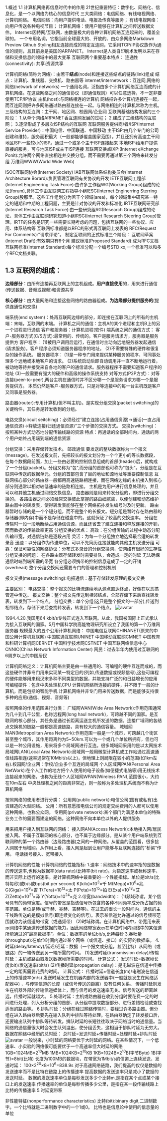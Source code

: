 1.概述
1.1 计算机网络再信息时代中的作用
21世纪重要特征：数字化、网络化、信息化，是一个以网络为核心的信息时代
三大类网络：电信网络、有线电视网络、计算机网络。
  电信网络：向用户提供电话、电报及传真等服务；
  有线电视网络：向用户传送各种电视节目；
  计算机网络：使用户能够在计算机之间传送数据文件。
Internet:因特网/互联网，由数量极大的各种计算机网络互连起来的，覆盖全球的。
  一个专用名词，它指当前全球最大的、开放的、由众多网络Markdown Preview Github Styling相互连接而成的特定互连网，它采用TCP/IP协议族作为通信的规则，且其前身是美国的ARPANET。
Internet是人类自印刷术发明以来在存储和交换信息的领域中的最大变革
互联网两个重要基本特点：
  连通性(connectivity):
  共享:资源共享


计算机网络(简称为网络)：由若干**结点**(node)和连接这些结点的链路(link)组成
  结点：计算机、集线器、交换机、路由器等
internet/internetwork：互连网,网络的网络(network of networks)
  一个通用名词，泛指由多个计算机网络互连而成的计算机网络。在这些网络之间的通信协议（即通信规则）可以任意选择，不一定非要使用TCP/IP协议
主机(host):与网络相连的计算机
网络把许多计算机连接在一起，而互连网则把许多网络通过路由器连接在一起。与网络相连的计算机常称为主机。
三级结构的互连网：主干网、地区网、校园网/企业网
互联网基础结构发展的三个阶段：
  1.从单个网络ARPANET香互连网发展的过程；
  2.建成了三级结构的互联网；
  3.逐渐形成了多层次ISP结构的互联网
互联网服务提供商/者/ISP(Internet Service Provider)：中国电信、中国联通、中国移动
  主干ISP:由几个专门的公司创建和维持，服务面积最大（一般都能够覆盖国家范围），并且还拥有高速主干网
  地区ISP:一些较小的ISP。通过一个或多个主干ISP连接起来
  本地ISP:给用户提供直接的服务，可与地区ISP或主干ISP连接
互联网交换点IXP:(Internet eXchange Ponit):允许两个网络直接相连并交换分组，而不需要再通过第三个网络来转发分组
万维网WWW(World Wide Web)

ISOC互联网协会(Internet Society)
  IAB互联网体系结构委员会(Internet Architecture Borard):负责管理互联网有关协议的开发
    IETF互联网工程部(Internet Engineering Task Force):由许多工作组WG(Working Group)组成的论坛(forum),具体工作由互联网工程指导小组IESG(Internet Enginerring Sterring Group)股那里。这些工作组划分为若干个领域(area)，每个领域集中研究某一特定的短期和中期的工程问题，主要是针对协议的开发和标准化
    IRTF互联网研究部(Internet Research Task Force):由一些研究组RG(Research Group)组成的论坛，具体工作由互联网研究知道小组IRSG(Internet Research Steering Group)管理。IRTF的任务是研究一些需要长期考虑的问题，包括互联网的一些协议、应用、体系结构等
互联网标准都是以RFC的形式再互联网上发表的
RFC(Request For Comments):"请求评论"。
制定互联网的正式标准三个阶段：
  互联网草案(Internet Draft):有效期只有6个月
  建议标准(Proposed Standard):成为RFC文档
  互联网标准(Internet Standard):每个标准分配一个编号STD xx,一个标准可以和多个RFC文档关联。


## 1.3 互联网的组成：
  **边缘部分**：由所有连接再互联网上的主机组成。**用户直接使用**的，用来进行通信(传送数据、音频或视频)和资源共享
  
  **核心部分**：由大量网络和连接这些网络的路由器组成。**为边缘部分提供服务的**(提供连通性和交换)

端系统(end system)：处再互联网边缘的部分，即连接在互联网上的所有的主机
  端：末端，互联网的末端。
计算机之间的通信：主机A的某个进程和主机B上的另一个进程进行通信
客户和服务器：计算机进程(软件)
端系统之间的通信方式：
  客户-服务器方式(C/S方式):最常用的、传统的。客户是服务请求方，服务器是服务提供方
    客户程序：
      (1)被用户调用后运行，在通信时主动向远地服务器发起通信(请求服务)。客户程序必须知道服务器程序的地址。
      (2)不需要特殊的硬件和很复杂的操作系统。
    服务器程序：
      (1)是一种专门用来提供某种服务的程序，可同事处理多个远地或本地客户的请求。
      (2)系统启动后即自动调用并一直不断地运行着，被动地等待并接受来自各地的客户的通信请求。服务器程序不需要知道客户程序的地址
      (3)一般需要有强大的硬件和高级的操作系统支持
  对等方式(P2P方式)：对等连接(peer-to-peer),两台主机在通信时并不区分哪一个是服务请求方哪一个是服务提供方。
    本质仍然是客户-服务器方式，只是对等连接中的每一台主机既是客户又同事是服务器。

路由器(router):专用计算机(但不叫主机)。是实现分组交换(packet switching)的关键构件，其任务是转发收到的分组。

电路交换(circuit seitching)：必须经过”建立连接(占用通信资源)->通话(一直占用通信资源)->释放连接(归还通信资源)"三个步骤的交换方式。
  交换(switching)：按照某种方式动态地分配传输线路的资源
  特点：再通话的全部时间内，通话的两个用户始终占用端到端的通信资源

分组交换：采用存储转发技术。
  邮政通信
要发送的整块数据称为一个报文(message)。在发送报文前，先把较长的报文划分为一个个更小的等长数据段，在每个数据段前面，加上一些由必要的控制信息组成的首部(header)后，就构成了一个分组(packet)。分组又称为"包",而分组的首部也可称为"包头"。分组是在互联网中传送的数据单元。分组的首部包含了目的地址和源地址等重要控制信息
互联网核心部分的路由器一般都用高速链路相连接，而在网络边缘的主机接入到核心部分则通常以相对较低速率的链路相连接。
主机是为用户进行信息处理的，并且可以和其他主机通过网络交换信息。
路由器则是用来转发分组的，即进行分组交换的。
各路由器之间必须经常交换彼此掌握的路由细腻些，以便创建和动态维护路由器中的转发表，使得转发表能够在整个网络拓扑发生编号时及时更新。
路由器暂时存储的是一个个短分组，而不是整个的长报文。短分组是暂时存在路由器的存储器(即内存)中而不是存储在磁盘中的。这就保证了较高的交换速率。
分组在传输时一段一段地断续占用通信资源，而且还省去了建立连接和释放连接的开销，因而数据的传输效率更高
分组交换的优点：
  高效：在分组传输的过程中动态分配传输带宽，对通信链路是逐段占用
  灵活：为每一个分组独立地选择最合适的转发录音
  迅速：以分组作为传送单位，可以不先简历连接就能向其他主机发送分组
  可靠：保证可靠性的网络协议：分布式多录音的分组交换网，使网络有很好的生存性
分组交换的问题：
  在各路由器存储转发时需要排队，会造成一定的时延
  无法确保通信时端到端所需的带宽
  各分组必须携带的控制信息造成了一定的开销(overhead)
  整个分组交换网还需要专门的管理和控制机制

报文交换(message switching):电报通信：基于存储转发原理的报文交换

主要区别：
  电路交换：整个报文的比特流连续地从源点直达终点，好像在以恶搞管道中传送。
  报文交换：整个报文先传送到相邻结点，全部存储下来后查找转发表，转发到下一个结点。
  分组交换：单个分组(这只是整个报文的一部分),传送到相邻结点，存储下来后查找转发表，转发到下一个结点。
![avatar](./img/电路报文分组交换区别.png)

1994.4.20.我国用64 kbit/s专线正式连入互联网。从此，我国被国际上正式承认为接入互联网的国家。5月中国科学院高能物理研究所设立了我国的第一个万维网服务器
规模最大的五个公用计算机网络：
  中国电信互联网CHINANET(原来的中国公用计算机互联网)
  中国联通互联网UNINET
  中国移动互联网CMNET
  中国教育和科研计算机网CERNET
  中国科学技术网CSTNET
中国互联网络信息中心CNNIC(China Network Information Center)
网民：过去半年内使用过互联网的6周岁以上的中国居民

计算机网络定义：计算机网络主要是由一些通用的、可编程的硬件互连而成的，而这些硬件并非专门用来实现某一特定目的(列如,传送数据或视频信号),这些可编程的硬件能够用来粗汉宋多种不同类型的数据，并能支持广泛的和日益增长的应用
  可编程硬件：包含中央处理机CPU
  计算机网络所连接的硬件，并不限于一般的计算机，而是包括的智能手机
  计算机网络并非专门用来传送数据，而是能够支持很多种的应用(通信、视频、音频等)

按照网络的作用范围进行分类：
  广域网WAN(Wide Area Network):作用范围通常为几十到几千公里，也称远程网(long haul network)，可跨越不同的国家。是互联网的核心部分，其任务是通过长距离运送主机所发送的数据。连接广域网的各结点交换机的链路一般都是高速链路，具有较大的通信容量。
  城域网MAN(Metropolitan Area Network):作用范围一般是一个城市，可跨越几个街区甚至整个城市，其作用距离约为5~50km.可以为一个或几个单位所拥有，但也可以是一种公用设施，用来将多个局域网进行互连。很多城域网采用的是以太网技术
  局域网LAN(Local Area Network):局域网一般用微型计算机或工作站通过高速通信线路相连(速率通常在10Mbit/s以上)，但地理上则局限在较小的范围(如1km左右).校园网/企业网：学校/企业多个互连的局域网
  个人区域网PAN(Personal Area NetWork):在个人工作的地方把个人使用的电子设备(如便捷式电脑等)用无线技术连接起来的网络，也称为无线个人区域网WPAN(Wireless PAN),范围很小，大约在10m左右
中央处理机之间的距离非常近，则一般称为多处理机系统而不称为计算机网络

按照网络的使用者进行分类：
  公用网(public network):电信公司(国有或私有)出资建造的大型网络。
    公用：所有意愿按电信公司的规定交纳费用的人都可以使用这种网络。也称公众网。
  专用网(private network):某个部门为满足本单位的特殊业务工作的需要而建造的网络。这种网络不向本单位以外的人提供服务

用来把用户接入到互联网的网络：
  接入网AN(Access Network):本地接入网/居民接入网。不属于互联网的核心部分，也不属于边缘部分。是从某个用户端系统到互联网种的第一个路由器（边缘路由器)之间的一种网络。从覆盖的范围看，很多接入网属于局域网。从作用上看，接入网是起到让用户能够与互联网连接的”桥梁“作用。
    电话拨号接入、宽带接入

计算机网络的性能
  计算机网络的性能指标:
    1.速率：网络技术中的速率指的是数据的传送速率,也称为数据率(data rate)/比特率(bit rate)。为额定速率或标称速率，而非实际上运行的速率。是计算机网络中最重要的一个性能指标。单位是bit/s(比特每秒)或b/s或bps(bit per second)
      K(kilo)=10<sup>3</sup>=千
      M(Mega)=10<sup>6</sup>=兆
      G(Giga)=10<sup>9</sup>=吉
      T(Tera)=10<sup>12</sup>=太
      P(Peta)=10<sup>15</sup>=拍
      E(Exa)=10<sup>18</sup>=艾
      Z(Zetta)=10<sup>21</sup>=泽
      Y(Yotta)=10<sup>24</sup>=尧
    2.带宽(bandwidth)：
      (1)频域称谓。某个信号具有的频带宽度。信号的带宽是指该信号所包含的各种不同频率成分所占据的频率范围。单位是赫(或千赫、兆赫、吉赫等)。在过去的很长一段时间内，通信的主干线路传送的是模拟信号(即连续变化的信号)。表示某信道允许通过的信号频带范围就称为该信道的带宽（或通频带）
      (2)时域称谓。在计算机网络中，带宽用来表示网络中某通道传送数据的能力，因此网络带宽表示在单位时间内网络中的某信道所能通过的”最高数据率“。单位：数据率的单位bit/s,比特每秒
    3.吞吐量(throughput):在单位时间内通过某个网络（或信道、接口）的实际的数据率。
    4.时延(delay/latency)/延迟/迟延：数据（一个报文或分组，甚至比特）从网络（或链路）的一端传送到另一端所需的时间。
      (1)发送时延(transmission delay)/传输时延：主机或路由器发送数据帧所需要的时间。
        计算公式：
          发送时延=数据帧长度(bit)/发送速率(bit/s)
      (2)传播时延(propagation delay)：是电磁波在信道中传播一定的距离需要花费的时间。
        计算公式：
          传播时延=信道长度(m)/电磁波在信道上的传播速率(m/s)
    发送时延发生在机器内部的发送器中(一般就是发生在网络适配器中) ，与传输信道的长度（或信号传送的距离）没有任何关系。
    传播时延则发生在机器外部的传输信道媒体上，而与信号的发送速率无关。信号传送的距离越远，传播时延就越大。 
    5.处理时延：主机或路由器在收到分组时要花费一定的时间进行处理，列入分析分组的首部、从分组中提取数据部分、进行差错检验或查找适当的路由等。
    6.排队时延：分组在经过网络传输时，要经过许多路由器。但分组在进入路由器后要先在输入队列中排队等待处理。在路由器确定了转发接口后，还要输出队列中排队等待转发。排队时延的长短往往取决于网络当时的通信量。当网络的通信量很大时会发生队列溢出，使分组丢失，这相当于排队时延为无穷大。
数据在网络中经历的总时延：
  总时延=发送时延+传播时延+处理时延+排队时延
  ![avatar](./img/时延.png)
一般说来，小时延的网络要优于大时延的网络。在某些情况下，一个低速率、小实验的网络很可能要优于一个高速率但大时延的网络
1GB=1024MB=2<sup>10</sup>MB
1MB=1024KB=2<sup>10</sup>KB
1KB=1024B=2<sup>10</sup>B(字节Byte)
1B(字节)=8bit(比特)
长度为100MB的数据块，在带宽为1Mbit/s的信道上连续发送，发送时延：
  100×2<sup>20</sup>×8÷10<sup>6</sup>=838.9s
对于高速网络链路，我们提高的仅仅是数据的发送速率而不是比特在链路上的传播速率
提高数据的发送速率只是减小了数据的发送时延。
数据的发送速率单位是每秒发送多少个比特m,是指在某个点或某个接口上的发送速率
传播速率的单位是每秒传播多少公里，是指在某一段传输线路上比特的传播速率
  5.时延宽带积


  非性能特征(nonperformance characteristics)
比特(bit):binary digit,二进制数字。一个比特就是二进制数字中的一个1或0。
比特也是信息论中使用的信息量的单位